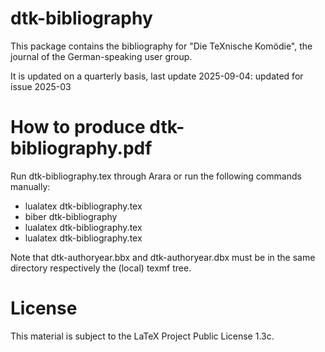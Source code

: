 # dtk-bibliography

This package contains the bibliography for "Die TeXnische Komödie", the journal
of the German-speaking user group.

It is updated on a quarterly basis, last update 2025-09-04: updated for issue 2025-03

# How to produce dtk-bibliography.pdf

Run dtk-bibliography.tex through Arara or run the following commands manually:

* lualatex dtk-bibliography.tex
* biber dtk-bibliography
* lualatex dtk-bibliography.tex
* lualatex dtk-bibliography.tex

Note that dtk-authoryear.bbx and dtk-authoryear.dbx must be in the same directory
respectively the (local) texmf tree.

# License 

This material is subject to the LaTeX Project Public License 1.3c.

